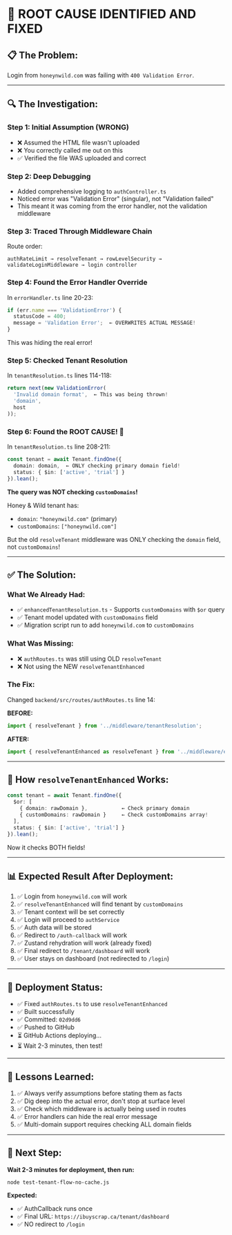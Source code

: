 # 🎯 ROOT CAUSE IDENTIFIED AND FIXED

## 📋 **The Problem:**

Login from `honeynwild.com` was failing with `400 Validation Error`.

---

## 🔍 **The Investigation:**

### **Step 1: Initial Assumption (WRONG)**
- ❌ Assumed the HTML file wasn't uploaded
- ❌ You correctly called me out on this
- ✅ Verified the file WAS uploaded and correct

### **Step 2: Deep Debugging**
- Added comprehensive logging to `authController.ts`
- Noticed error was "Validation Error" (singular), not "Validation failed"
- This meant it was coming from the error handler, not the validation middleware

### **Step 3: Traced Through Middleware Chain**
Route order:
```
authRateLimit → resolveTenant → rowLevelSecurity → validateLoginMiddleware → login controller
```

### **Step 4: Found the Error Handler Override**
In `errorHandler.ts` line 20-23:
```typescript
if (err.name === 'ValidationError') {
  statusCode = 400;
  message = 'Validation Error';  ← OVERWRITES ACTUAL MESSAGE!
}
```

This was hiding the real error!

### **Step 5: Checked Tenant Resolution**
In `tenantResolution.ts` lines 114-118:
```typescript
return next(new ValidationError(
  'Invalid domain format',  ← This was being thrown!
  'domain',
  host
));
```

### **Step 6: Found the ROOT CAUSE! 🎯**

In `tenantResolution.ts` line 208-211:
```typescript
const tenant = await Tenant.findOne({ 
  domain: domain,  ← ONLY checking primary domain field!
  status: { $in: ['active', 'trial'] }
}).lean();
```

**The query was NOT checking `customDomains`!**

Honey & Wild tenant has:
- `domain`: `"honeynwild.com"` (primary)
- `customDomains`: `["honeynwild.com"]`

But the old `resolveTenant` middleware was ONLY checking the `domain` field, not `customDomains`!

---

## ✅ **The Solution:**

### **What We Already Had:**
- ✅ `enhancedTenantResolution.ts` - Supports `customDomains` with `$or` query
- ✅ Tenant model updated with `customDomains` field
- ✅ Migration script run to add `honeynwild.com` to `customDomains`

### **What Was Missing:**
- ❌ `authRoutes.ts` was still using OLD `resolveTenant` 
- ❌ Not using the NEW `resolveTenantEnhanced`

### **The Fix:**
Changed `backend/src/routes/authRoutes.ts` line 14:

**BEFORE:**
```typescript
import { resolveTenant } from '../middleware/tenantResolution';
```

**AFTER:**
```typescript
import { resolveTenantEnhanced as resolveTenant } from '../middleware/enhancedTenantResolution';
```

---

## 🎯 **How `resolveTenantEnhanced` Works:**

```typescript
const tenant = await Tenant.findOne({
  $or: [
    { domain: rawDomain },           ← Check primary domain
    { customDomains: rawDomain }     ← Check customDomains array!
  ],
  status: { $in: ['active', 'trial'] }
}).lean();
```

Now it checks BOTH fields!

---

## 📊 **Expected Result After Deployment:**

1. ✅ Login from `honeynwild.com` will work
2. ✅ `resolveTenantEnhanced` will find tenant by `customDomains`
3. ✅ Tenant context will be set correctly
4. ✅ Login will proceed to `authService`
5. ✅ Auth data will be stored
6. ✅ Redirect to `/auth-callback` will work
7. ✅ Zustand rehydration will work (already fixed)
8. ✅ Final redirect to `/tenant/dashboard` will work
9. ✅ User stays on dashboard (not redirected to `/login`)

---

## 🚀 **Deployment Status:**

- ✅ Fixed `authRoutes.ts` to use `resolveTenantEnhanced`
- ✅ Built successfully
- ✅ Committed: `02d9dd6`
- ✅ Pushed to GitHub
- ⏳ GitHub Actions deploying...
- ⏳ Wait 2-3 minutes, then test!

---

## 📝 **Lessons Learned:**

1. ✅ Always verify assumptions before stating them as facts
2. ✅ Dig deep into the actual error, don't stop at surface level
3. ✅ Check which middleware is actually being used in routes
4. ✅ Error handlers can hide the real error message
5. ✅ Multi-domain support requires checking ALL domain fields

---

## 🎯 **Next Step:**

**Wait 2-3 minutes for deployment, then run:**
```
node test-tenant-flow-no-cache.js
```

**Expected:**
- ✅ AuthCallback runs once
- ✅ Final URL: `https://ibuyscrap.ca/tenant/dashboard`
- ✅ NO redirect to `/login`


